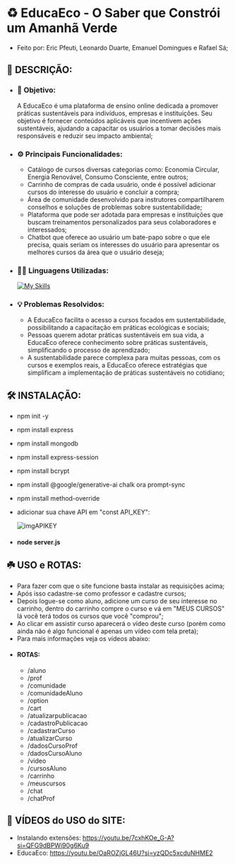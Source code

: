 # ♻️ EducaEco - O Saber que Constrói um Amanhã Verde
- Feito por: Eric Pfeuti, Leonardo Duarte, Emanuel Domingues e Rafael Sá;

## 📝 DESCRIÇÃO:

- ### 🎯 Objetivo:
  A EducaEco é uma plataforma de ensino online dedicada a promover práticas sustentáveis para indivíduos, empresas e instituições. Seu objetivo é fornecer conteúdos aplicáveis que incentivem ações sustentáveis, ajudando a capacitar os usuários a tomar decisões mais responsáveis e reduzir seu impacto ambiental;
- ### ⚙️ Principais Funcionalidades:
  - Catálogo de cursos diversas categorias como: Economia Circular, Energia Renovável, Consumo Consciente, entre outros;
  - Carrinho de compras de cada usuário, onde é possível adicionar cursos do interesse do usuário e concluir a compra;
  - Área de comunidade desenvolvido para instrutores compartilharem conselhos e soluções de problemas sobre sustentabilidade;
  - Plataforma que pode ser adotada para empresas e instituições que buscam treinamentos personalizados para seus colaboradores e interessados;
  - Chatbot que oferece ao usuário um bate-papo sobre o que ele precisa, quais seriam os interesses do usuário para apresentar os melhores cursos da área que o usuário deseja;
- ### 👨‍💻 Linguagens Utilizadas:
  [![My Skills](https://skillicons.dev/icons?i=js,nodejs,html,css,mongo,bots)](https://skillicons.dev)
- ### 💡 Problemas Resolvidos:
  - A EducaEco facilita o acesso a cursos focados em sustentabilidade, possibilitando a capacitação em práticas ecológicas e sociais;
  - Pessoas querem adotar práticas sustentáveis em sua vida, a EducaEco oferece conhecimento sobre práticas sustentáveis, simplificando o processo de aprendizado;
  - A sustentabilidade parece complexa para muitas pessoas, com os cursos e exemplos reais, a EducaEco oferece estratégias que simplificam a implementação de práticas sustentáveis no cotidiano;

## 🛠️ INSTALAÇÃO:
  - npm init -y
  - npm install express
  - npm install mongodb
  - npm install express-session
  - npm install bcrypt
  - npm install @google/generative-ai chalk ora prompt-sync
  - npm install method-override

  - adicionar sua chave API em "const API_KEY":
    
    ![imgAPIKEY](https://github.com/user-attachments/assets/a9ede9d5-defa-41a6-9718-cbddedf31c79)

  - #### node server.js


## ☘️ USO e ROTAS:
  - Para fazer com que o site funcione basta instalar as requisições acima;
  - Após isso cadastre-se como professor e cadastre cursos;
  - Depois logue-se como aluno, adicione um curso de seu interesse no carrinho, dentro do carrinho compre o curso e vá em "MEUS CURSOS" lá você terá todos os cursos que você "comprou";
  - Ao clicar em assistir curso aparecerá o vídeo deste curso (porém como ainda não é algo funcional é apenas um vídeo com tela preta);
  - Para mais informações veja os vídeos abaixo:
  - #### ROTAS:
    - /aluno
    - /prof
    - /comunidade
    - /comunidadeAluno
    - /option
    - /cart
    - /atualizarpublicacao
    - /cadastroPublicacao
    - /cadastrarCurso
    - /atualizarCurso
    - /dadosCursoProf
    - /dadosCursoAluno
    - /video
    - /cursosAluno
    - /carrinho
    - /meuscursos
    - /chat
    - /chatProf

## 🎥 VÍDEOS do USO do SITE:
  - Instalando extensões: https://youtu.be/7cxhKOe_G-A?si=QFG9dBPWi90g6Ku9
  - EducaEco: https://youtu.be/OaROZjGL46U?si=yzQDc5xcduNHME2
